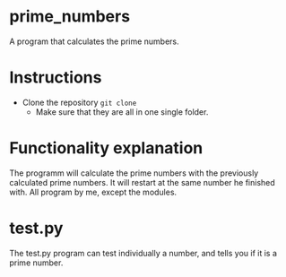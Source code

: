 # prime_numbers
A program that calculates the prime numbers. 

# Instructions
* Clone the repository `git clone `
  * Make sure that they are all in one single folder. 

# Functionality explanation
The programm will calculate the prime numbers with the previously 
calculated prime numbers. It will restart at the same number he finished with. 
All program by me, except the modules. 

# test.py
The test.py program can test individually a number, and tells you if it is a prime number. 
